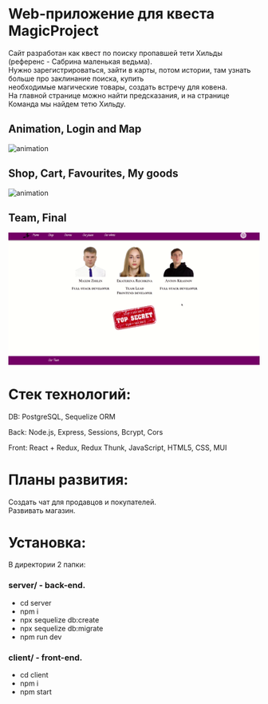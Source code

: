 # Web-приложение для квеста MagicProject

Сайт разработан  как квест по поиску пропавшей тети Хильды (референс - Сабрина маленькая ведьма). \
Нужно зарегистрироваться, зайти в карты, потом истории, там узнать больше про заклинание поиска, купить \
необходимые магические товары, создать встречу для ковена. \
На главной странице можно найти предсказания, и на странице Команда мы найдем тетю Хильду.  


## Animation, Login and Map

![animation](./readme_gif/animation.gif)

## Shop, Cart, Favourites, My goods

![animation](./readme_gif/shop.gif)

## Team, Final

![animation](./readme_gif/final.gif)

# Стек технологий:

DB: PostgreSQL, Sequelize ORM

Back: Node.js, Express, Sessions, Bcrypt, Cors

Front: React + Redux, Redux Thunk, JavaScript, HTML5, CSS, MUI

# Планы развития:

Создать чат для продавцов и покупателей. \
Развивать магазин. 

# Установка:

В директории 2 папки:

### server/ - back-end.

- cd server
- npm i
- npx sequelize db:create
- npx sequelize db:migrate
- npm run dev

### client/ - front-end.

- cd client
- npm i
- npm start
